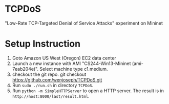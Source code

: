 TCPDoS
======

"Low-Rate TCP-Targeted Denial of Service Attacks" experiment on Mininet

# Setup Instruction #
1. Goto Amazon US West (Oregon) EC2 data center
2. Launch a new instance with AMI "CS244-Win13-Mininet (ami-7eab204e)". Select machine type c1.medium.
3. checkout the git repo.
        git checkout https://github.com/wenjoseph/TCPDoS.git
4. Run `sudo ./run.sh` in directory `TCPDoS`.
5. Run `python -m SimpleHTTPServer` to open a HTTP server. The result is in `http://host:8000/last/result.html`.
